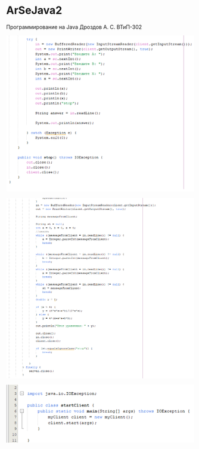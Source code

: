 # ArSeJava2

Программирование на Java Дроздов А. С. ВТиП-302

![Screenshot](screen.PNG)

![Screenshot](screen2.PNG)

![Screenshot](screen3.PNG)
